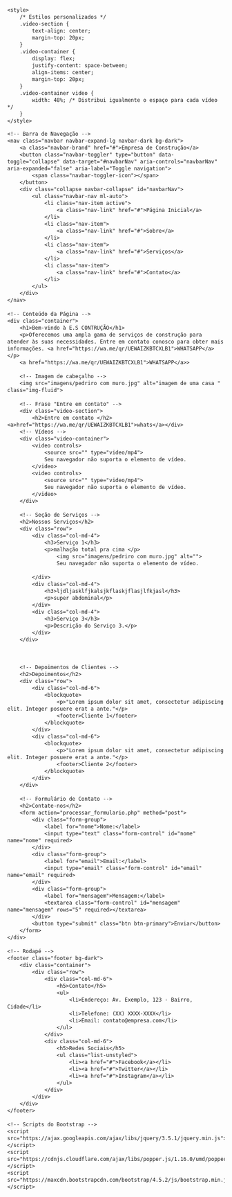 <!DOCTYPE html>
<html lang="pt-br">
<head>
    <meta charset="UTF-8">
    <meta name="viewport" content="width=device-width, initial-scale=1.0">
    <title>E.S CONTRUÇÃO&#x2705 </title>
    <link rel="stylesheet" href="https://maxcdn.bootstrapcdn.com/bootstrap/4.5.2/css/bootstrap.min.css">
     <link rel="shortcut icon" href="favicon.ico" type="image/x-icon">
    <!-- Adicione estilos personalizados aqui -->
  

  

    <style>
        /* Estilos personalizados */
        .video-section {
            text-align: center;
            margin-top: 20px;
        }
        .video-container {
            display: flex;
            justify-content: space-between;
            align-items: center;
            margin-top: 20px;
        }
        .video-container video {
            width: 48%; /* Distribui igualmente o espaço para cada vídeo */
        }
    </style>
</head>
<body>

    <!-- Barra de Navegação -->
    <nav class="navbar navbar-expand-lg navbar-dark bg-dark">
        <a class="navbar-brand" href="#">Empresa de Construção</a>
        <button class="navbar-toggler" type="button" data-toggle="collapse" data-target="#navbarNav" aria-controls="navbarNav" aria-expanded="false" aria-label="Toggle navigation">
            <span class="navbar-toggler-icon"></span>
        </button>
        <div class="collapse navbar-collapse" id="navbarNav">
            <ul class="navbar-nav ml-auto">
                <li class="nav-item active">
                    <a class="nav-link" href="#">Página Inicial</a>
                </li>
                <li class="nav-item">
                    <a class="nav-link" href="#">Sobre</a>
                </li>
                <li class="nav-item">
                    <a class="nav-link" href="#">Serviços</a>
                </li>
                <li class="nav-item">
                    <a class="nav-link" href="#">Contato</a>
                </li>
            </ul>
        </div>
    </nav>

    <!-- Conteúdo da Página -->
    <div class="container">
        <h1>Bem-vindo à E.S CONTRUÇÃO</h1>
        <p>Oferecemos uma ampla gama de serviços de construção para atender às suas necessidades. Entre em contato conosco para obter mais informações. <a href="https://wa.me/qr/UEWAIZKBTCXLB1">WHATSAPP</a></p>
        <a href="https://wa.me/qr/UEWAIZKBTCXLB1">WHATSAPP</a>>
        
        <!-- Imagem de cabeçalho -->
        <img src="imagens/pedriro com muro.jpg" alt="imagem de uma casa " class="img-fluid">

        <!-- Frase "Entre em contato" -->
        <div class="video-section">
            <h2>Entre em contato </h2><a>href="https://wa.me/qr/UEWAIZKBTCXLB1">whats</a></div>
        <!-- Vídeos -->
        <div class="video-container">
            <video controls>
                <source src="" type="video/mp4">
                Seu navegador não suporta o elemento de vídeo.
            </video>
            <video controls>
                <source src="" type="video/mp4">
                Seu navegador não suporta o elemento de vídeo.
            </video>
        </div>

        <!-- Seção de Serviços -->
        <h2>Nossos Serviços</h2>
        <div class="row">
            <div class="col-md-4">
                <h3>Serviço 1</h3>
                <p>malhação total pra cima </p>
                    <img src="imagens/pedriro com muro.jpg" alt="">
                    Seu navegador não suporta o elemento de vídeo.

            </div>
            <div class="col-md-4">
                <h3>ljdljasklfjkalsjkflaskjflasjlfkjasl</h3>
                <p>super abdominal</p>
            </div>
            <div class="col-md-4">
                <h3>Serviço 3</h3>
                <p>Descrição do Serviço 3.</p>
            </div>
        </div>



        <!-- Depoimentos de Clientes -->
        <h2>Depoimentos</h2>
        <div class="row">
            <div class="col-md-6">
                <blockquote>
                    <p>"Lorem ipsum dolor sit amet, consectetur adipiscing elit. Integer posuere erat a ante."</p>
                    <footer>Cliente 1</footer>
                </blockquote>
            </div>
            <div class="col-md-6">
                <blockquote>
                    <p>"Lorem ipsum dolor sit amet, consectetur adipiscing elit. Integer posuere erat a ante."</p>
                    <footer>Cliente 2</footer>
                </blockquote>
            </div>
        </div>

        <!-- Formulário de Contato -->
        <h2>Contate-nos</h2>
        <form action="processar_formulario.php" method="post">
            <div class="form-group">
                <label for="nome">Nome:</label>
                <input type="text" class="form-control" id="nome" name="nome" required>
            </div>
            <div class="form-group">
                <label for="email">Email:</label>
                <input type="email" class="form-control" id="email" name="email" required>
            </div>
            <div class="form-group">
                <label for="mensagem">Mensagem:</label>
                <textarea class="form-control" id="mensagem" name="mensagem" rows="5" required></textarea>
            </div>
            <button type="submit" class="btn btn-primary">Enviar</button>
        </form>
    </div>

    <!-- Rodapé -->
    <footer class="footer bg-dark">
        <div class="container">
            <div class="row">
                <div class="col-md-6">
                    <h5>Contato</h5>
                    <ul>
                        <li>Endereço: Av. Exemplo, 123 - Bairro, Cidade</li>
                        <li>Telefone: (XX) XXXX-XXXX</li>
                        <li>Email: contato@empresa.com</li>
                    </ul>
                </div>
                <div class="col-md-6">
                    <h5>Redes Sociais</h5>
                    <ul class="list-unstyled">
                        <li><a href="#">Facebook</a></li>
                        <li><a href="#">Twitter</a></li>
                        <li><a href="#">Instagram</a></li>
                    </ul>
                </div>
            </div>
        </div>
    </footer>

    <!-- Scripts do Bootstrap -->
    <script src="https://ajax.googleapis.com/ajax/libs/jquery/3.5.1/jquery.min.js"></script>
    <script src="https://cdnjs.cloudflare.com/ajax/libs/popper.js/1.16.0/umd/popper.min.js"></script>
    <script src="https://maxcdn.bootstrapcdn.com/bootstrap/4.5.2/js/bootstrap.min.js"></script>
</body>
</html>
